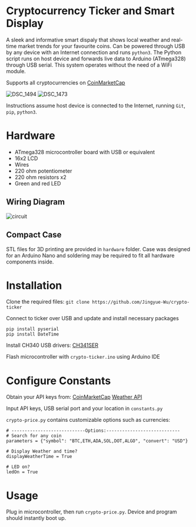 # Cryptocurrency Ticker and Smart Display

A sleek and informative smart dispaly that shows local weather and real-time market trends for your favourite coins. Can be powered through USB by any device with an Internet connection and runs `python3`. The Python script runs on host device and forwards live data to Arduino (ATmega328) through USB serial. This system operates without the need of a WiFi module. 

Supports all cryptocurrencies on [CoinMarketCap](https://coinmarketcap.com/api/documentation/v1/)

![DSC_1494](https://github.com/Jingyue-Wu/crypto-ticker/assets/75918217/44a73b64-1537-47d7-bf5f-6497da128f96)
![DSC_1473](https://github.com/Jingyue-Wu/crypto-ticker/assets/75918217/fd9af823-76b9-4ad6-8f0e-d0fb51f99b95)

Instructions assume host device is connected to the Internet, running `Git`, `pip`, `python3`.

# Hardware

* ATmega328 microcontroller board with USB or equivalent
* 16x2 LCD
* Wires
* 220 ohm potentiometer
* 220 ohm resistors x2
* Green and red LED

## Wiring Diagram
![circuit](https://github.com/Jingyue-Wu/crypto-ticker/assets/75918217/22158f94-fce2-49ef-844f-1169b90822d4)

## Compact Case
STL files for 3D printing are provided in `hardware` folder. Case was designed for an Arduino Nano and soldering may be required to fit all hardware components inside. 

# Installation

Clone the required files: 
`git clone https://github.com/Jingyue-Wu/crypto-ticker`

Connect to ticker over USB and update and install necessary packages 
```
pip install pyserial
pip install DateTime
```
Install CH340 USB drivers: [CH341SER](http://www.wch-ic.com/downloads/CH341SER_ZIP.html)

Flash microcontroller with `crypto-ticker.ino` using Arduino IDE


# Configure Constants

Obtain your API keys from:
[CoinMarketCap](https://coinmarketcap.com/api/documentation/v1/)
[Weather API](https://www.weatherapi.com/)

Input API keys, USB serial port and your location in `constants.py`


`crypto-price.py` contains customizable options such as currencies:
```
# ----------------------------Options:----------------------------
# Search for any coin
parameters = {"symbol": "BTC,ETH,ADA,SOL,DOT,ALGO", "convert": "USD"}

# Display Weather and time?
displayWeatherTime = True

# LED on?
ledOn = True
```

# Usage

Plug in microcontroller, then run `crypto-price.py`. Device and program should instantly boot up.
